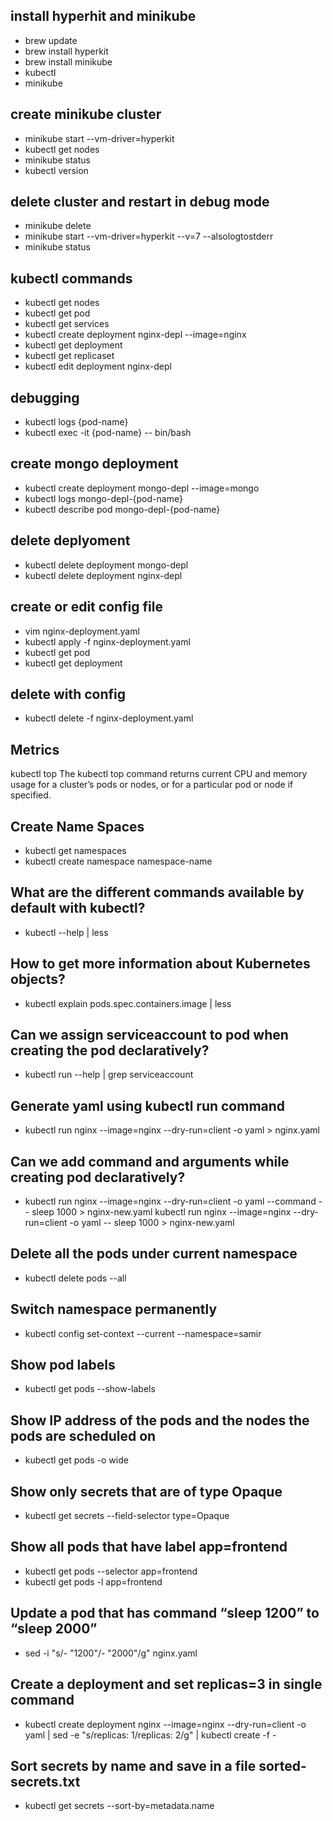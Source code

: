 ## install hyperhit and minikube
- brew update
- brew install hyperkit
- brew install minikube
- kubectl
- minikube

## create minikube cluster
- minikube start --vm-driver=hyperkit
- kubectl get nodes
- minikube status
- kubectl version

## delete cluster and restart in debug mode
- minikube delete
- minikube start --vm-driver=hyperkit --v=7 --alsologtostderr
- minikube status

## kubectl commands
- kubectl get nodes
- kubectl get pod
- kubectl get services
- kubectl create deployment nginx-depl --image=nginx
- kubectl get deployment
- kubectl get replicaset
- kubectl edit deployment nginx-depl

## debugging
- kubectl logs {pod-name}
- kubectl exec -it {pod-name} -- bin/bash

## create mongo deployment
- kubectl create deployment mongo-depl --image=mongo
- kubectl logs mongo-depl-{pod-name}
- kubectl describe pod mongo-depl-{pod-name}

## delete deplyoment
- kubectl delete deployment mongo-depl
- kubectl delete deployment nginx-depl

## create or edit config file
- vim nginx-deployment.yaml
- kubectl apply -f nginx-deployment.yaml
- kubectl get pod
- kubectl get deployment

## delete with config
- kubectl delete -f nginx-deployment.yaml
## Metrics
kubectl top The kubectl top command returns current CPU and memory usage for a cluster’s pods or nodes, or for a particular pod or node if specified.
## Create Name Spaces
- kubectl get namespaces
- kubectl create namespace namespace-name
## What are the different commands available by default with kubectl?
 - kubectl --help | less

## How to get more information about Kubernetes objects?
- kubectl explain pods.spec.containers.image | less

## Can we assign serviceaccount to pod when creating the pod declaratively?
- kubectl run --help | grep serviceaccount

## Generate yaml using kubectl run command
- kubectl run nginx --image=nginx --dry-run=client -o yaml &gt; nginx.yaml

## Can we add command and arguments while creating pod declaratively?
- kubectl run nginx --image=nginx --dry-run=client -o yaml --command -- sleep 1000 &gt; nginx-new.yaml
     kubectl run nginx --image=nginx --dry-run=client -o yaml -- sleep 1000 &gt; nginx-new.yaml
 
## Delete all the pods under current namespace
- kubectl delete pods --all

## Switch namespace permanently
- kubectl config set-context --current --namespace=samir

## Show pod labels
- kubectl get pods --show-labels

## Show IP address of the pods and the nodes the pods are scheduled on
- kubectl get pods -o wide

## Show only secrets that are of type Opaque
- kubectl get secrets --field-selector type=Opaque

## Show all pods that have label app=frontend
- kubectl get pods --selector app=frontend
- kubectl get pods -l app=frontend

## Update a pod that has command “sleep 1200” to “sleep 2000”
- sed -i "s/- \"1200\"/- \"2000\"/g" nginx.yaml

## Create a deployment and set replicas=3 in single command
- kubectl create deployment nginx --image=nginx --dry-run=client -o yaml | sed -e "s/replicas: 1/replicas: 2/g" | kubectl create -f -

## Sort secrets by name and save in a file sorted-secrets.txt
- kubectl get secrets --sort-by=metadata.name
